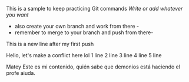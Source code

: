 This is a sample to keep practicing Git commands
_Write or add whatever you want_

- also create your own branch and work from there -
- remember to merge to your branch and push from there-

This is a new line after my first push

Hello, let's make a conflict here lol
1 line
2 line
3 line
4 line
5 line

Matey
Este es mi contenido, quién sabe que demonios está haciendo el profe aiuda.
